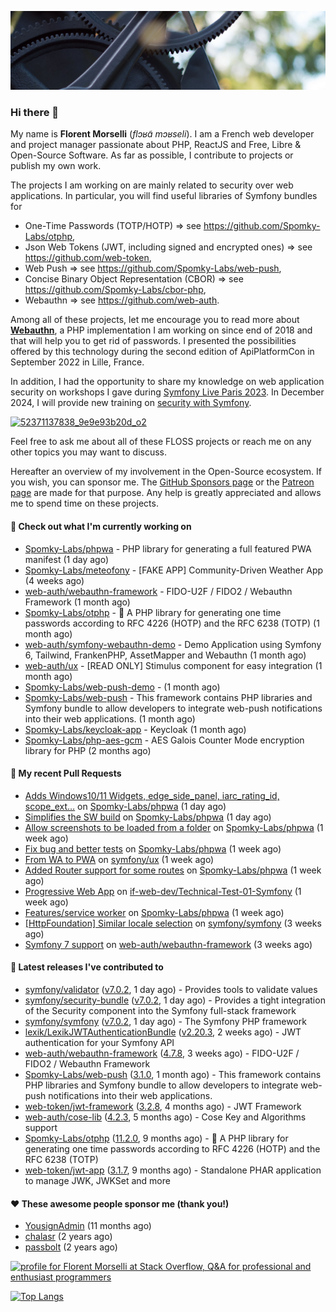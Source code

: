 ![Cover image](1.webp)

### Hi there 👋

My name is **Florent Morselli** (*flɔʁɑ̃ mɔʁseli*). I am a French web developer and project manager passionate about PHP, ReactJS and Free, Libre & Open-Source Software.
As far as possible, I contribute to projects or publish my own work.

The projects I am working on are mainly related to security over web applications. In particular, you will find useful libraries of Symfony bundles for
* One-Time Passwords (TOTP/HOTP) => see https://github.com/Spomky-Labs/otphp,
* Json Web Tokens (JWT, including signed and encrypted ones) => see https://github.com/web-token,
* Web Push => see https://github.com/Spomky-Labs/web-push,
* Concise Binary Object Representation (CBOR) => see https://github.com/Spomky-Labs/cbor-php,
* Webauthn => see https://github.com/web-auth.

Among all of these projects, let me encourage you to read more about [**Webauthn**](https://github.com/web-auth), a PHP implementation I am working on since end of 2018 and that will help you to get rid of passwords. I presented the possibilities offered by this technology during the second edition of ApiPlatformCon in September 2022 in Lille, France.

In addition, I had the opportunity to share my knowledge on web application security on workshops I gave during [Symfony Live Paris 2023](https://live.symfony.com/2023-paris/workshop/maximiser-la-securite-de-vos-applications-avec-le-bundle-security).
In December 2024, I will provide new training on [security with Symfony](https://live.symfony.com/2023-brussels-con/workshop/road-to-safer-applications).

[![52371137838_9e9e93b20d_o2](https://user-images.githubusercontent.com/1091072/191684778-b9e26104-038d-45c2-a1b3-287233d15ecc.jpg)](https://api-platform.com/con/2022/conferences/webauthn-se-debarrasser-des-mots-de-passe-definitivement/)

Feel free to ask me about all of these FLOSS projects or reach me on any other topics you may want to discuss.

Hereafter an overview of my involvement in the Open-Source ecosystem.
If you wish, you can sponsor me. The [GitHub Sponsors page](https://github.com/sponsors/Spomky/) or the [Patreon page](https://www.patreon.com/FlorentMorselli) are made for that purpose. Any help is greatly appreciated and allows me to spend time on these projects.

#### 👷 Check out what I'm currently working on

- [Spomky-Labs/phpwa](https://github.com/Spomky-Labs/phpwa) - PHP library for generating a full featured PWA manifest (1 day ago)
- [Spomky-Labs/meteofony](https://github.com/Spomky-Labs/meteofony) - [FAKE APP] Community-Driven Weather App (4 weeks ago)
- [web-auth/webauthn-framework](https://github.com/web-auth/webauthn-framework) - FIDO-U2F / FIDO2 / Webauthn Framework (1 month ago)
- [Spomky-Labs/otphp](https://github.com/Spomky-Labs/otphp) - :closed_lock_with_key: A PHP library for generating one time passwords according to RFC 4226 (HOTP) and the RFC 6238 (TOTP) (1 month ago)
- [web-auth/symfony-webauthn-demo](https://github.com/web-auth/symfony-webauthn-demo) - Demo Application using Symfony 6, Tailwind, FrankenPHP, AssetMapper and Webauthn (1 month ago)
- [web-auth/ux](https://github.com/web-auth/ux) - [READ ONLY] Stimulus component for easy integration (1 month ago)
- [Spomky-Labs/web-push-demo](https://github.com/Spomky-Labs/web-push-demo) -  (1 month ago)
- [Spomky-Labs/web-push](https://github.com/Spomky-Labs/web-push) - This framework contains PHP libraries and Symfony bundle to allow developers to integrate web-push notifications into their web applications. (1 month ago)
- [Spomky-Labs/keycloak-app](https://github.com/Spomky-Labs/keycloak-app) - Keycloak (1 month ago)
- [Spomky-Labs/php-aes-gcm](https://github.com/Spomky-Labs/php-aes-gcm) - AES Galois Counter Mode encryption library for PHP (2 months ago)

#### 🔨 My recent Pull Requests

- [Adds Windows10/11 Widgets, edge_side_panel, iarc_rating_id, scope_ext…](https://github.com/Spomky-Labs/phpwa/pull/18) on [Spomky-Labs/phpwa](https://github.com/Spomky-Labs/phpwa) (1 day ago)
- [Simplifies the SW build](https://github.com/Spomky-Labs/phpwa/pull/17) on [Spomky-Labs/phpwa](https://github.com/Spomky-Labs/phpwa) (1 day ago)
- [Allow screenshots to be loaded from a folder](https://github.com/Spomky-Labs/phpwa/pull/15) on [Spomky-Labs/phpwa](https://github.com/Spomky-Labs/phpwa) (1 week ago)
- [Fix bug and better tests](https://github.com/Spomky-Labs/phpwa/pull/14) on [Spomky-Labs/phpwa](https://github.com/Spomky-Labs/phpwa) (1 week ago)
- [From WA to PWA](https://github.com/symfony/ux/pull/1350) on [symfony/ux](https://github.com/symfony/ux) (1 week ago)
- [Added Router support for some routes](https://github.com/Spomky-Labs/phpwa/pull/12) on [Spomky-Labs/phpwa](https://github.com/Spomky-Labs/phpwa) (1 week ago)
- [Progressive Web App](https://github.com/if-web-dev/Technical-Test-01-Symfony/pull/21) on [if-web-dev/Technical-Test-01-Symfony](https://github.com/if-web-dev/Technical-Test-01-Symfony) (1 week ago)
- [Features/service worker](https://github.com/Spomky-Labs/phpwa/pull/9) on [Spomky-Labs/phpwa](https://github.com/Spomky-Labs/phpwa) (1 week ago)
- [[HttpFoundation] Similar locale selection](https://github.com/symfony/symfony/pull/52986) on [symfony/symfony](https://github.com/symfony/symfony) (3 weeks ago)
- [Symfony 7 support](https://github.com/web-auth/webauthn-framework/pull/537) on [web-auth/webauthn-framework](https://github.com/web-auth/webauthn-framework) (3 weeks ago)

#### 🔭 Latest releases I've contributed to

- [symfony/validator](https://github.com/symfony/validator) ([v7.0.2](https://github.com/symfony/validator/releases/tag/v7.0.2), 1 day ago) - Provides tools to validate values
- [symfony/security-bundle](https://github.com/symfony/security-bundle) ([v7.0.2](https://github.com/symfony/security-bundle/releases/tag/v7.0.2), 1 day ago) - Provides a tight integration of the Security component into the Symfony full-stack framework
- [symfony/symfony](https://github.com/symfony/symfony) ([v7.0.2](https://github.com/symfony/symfony/releases/tag/v7.0.2), 1 day ago) - The Symfony PHP framework
- [lexik/LexikJWTAuthenticationBundle](https://github.com/lexik/LexikJWTAuthenticationBundle) ([v2.20.3](https://github.com/lexik/LexikJWTAuthenticationBundle/releases/tag/v2.20.3), 2 weeks ago) - JWT authentication for your Symfony API
- [web-auth/webauthn-framework](https://github.com/web-auth/webauthn-framework) ([4.7.8](https://github.com/web-auth/webauthn-framework/releases/tag/4.7.8), 3 weeks ago) - FIDO-U2F / FIDO2 / Webauthn Framework
- [Spomky-Labs/web-push](https://github.com/Spomky-Labs/web-push) ([3.1.0](https://github.com/Spomky-Labs/web-push/releases/tag/3.1.0), 1 month ago) - This framework contains PHP libraries and Symfony bundle to allow developers to integrate web-push notifications into their web applications.
- [web-token/jwt-framework](https://github.com/web-token/jwt-framework) ([3.2.8](https://github.com/web-token/jwt-framework/releases/tag/3.2.8), 4 months ago) - JWT Framework
- [web-auth/cose-lib](https://github.com/web-auth/cose-lib) ([4.2.3](https://github.com/web-auth/cose-lib/releases/tag/4.2.3), 5 months ago) - Cose Key and Algorithms support
- [Spomky-Labs/otphp](https://github.com/Spomky-Labs/otphp) ([11.2.0](https://github.com/Spomky-Labs/otphp/releases/tag/11.2.0), 9 months ago) - :closed_lock_with_key: A PHP library for generating one time passwords according to RFC 4226 (HOTP) and the RFC 6238 (TOTP)
- [web-token/jwt-app](https://github.com/web-token/jwt-app) ([3.1.7](https://github.com/web-token/jwt-app/releases/tag/3.1.7), 9 months ago) - Standalone PHAR application to manage JWK, JWKSet and more

#### ❤️ These awesome people sponsor me (thank you!)

- [YousignAdmin](https://github.com/YousignAdmin) (11 months ago)
- [chalasr](https://github.com/chalasr) (2 years ago)
- [passbolt](https://github.com/passbolt) (2 years ago)

<a href="https://stackoverflow.com/users/2157818/florent-morselli"><img src="https://stackoverflow.com/users/flair/2157818.png" width="208" height="58" alt="profile for Florent Morselli at Stack Overflow, Q&amp;A for professional and enthusiast programmers" title="profile for Florent Morselli at Stack Overflow, Q&amp;A for professional and enthusiast programmers"></a>

[![Top Langs](https://wakatime.com/share/@Spomky/aa41d408-c524-4a5f-936d-0b9446698abd.svg)](https://wakatime.com/@Spomky)
